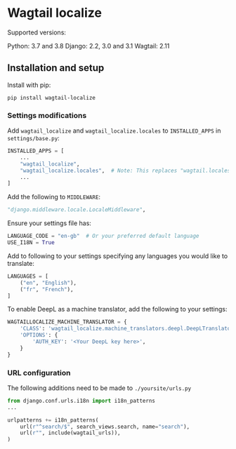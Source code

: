 # Wagtail localize

Supported versions:

Python: 3.7 and 3.8
Django: 2.2, 3.0 and 3.1
Wagtail: 2.11

## Installation and setup

Install with pip:

```shell
pip install wagtail-localize
```

### Settings modifications

Add `wagtail_localize` and `wagtail_localize.locales` to `INSTALLED_APPS` in `settings/base.py`:

```python
INSTALLED_APPS = [
    ...
    "wagtail_localize",
    "wagtail_localize.locales",  # Note: This replaces "wagtail.locales"
    ...
]
```

Add the following to `MIDDLEWARE`:

```python
"django.middleware.locale.LocaleMiddleware",
```

Ensure your settings file has:

```python
LANGUAGE_CODE = "en-gb"  # Or your preferred default language
USE_I18N = True
```

Add to following to your settings specifying any languages you would like to translate:

```python
LANGUAGES = [
    ("en", "English"),
    ("fr", "French"),
]
```

To enable DeepL as a machine translator, add the following to your settings:

```python
WAGTAILLOCALIZE_MACHINE_TRANSLATOR = {
    'CLASS': 'wagtail_localize.machine_translators.deepl.DeepLTranslator',
    'OPTIONS': {
        'AUTH_KEY': '<Your DeepL key here>',
    }
}
```

### URL configuration

The following additions need to be made to `./yoursite/urls.py`

```python
from django.conf.urls.i18n import i18n_patterns
...

urlpatterns += i18n_patterns(
    url(r"^search/$", search_views.search, name="search"),
    url(r"", include(wagtail_urls)),
)
```

